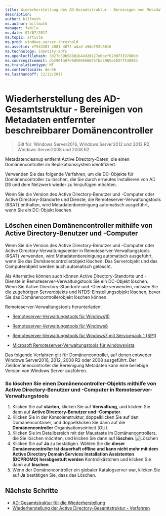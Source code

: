 ```yaml
---
title: Wiederherstellung des AD-Gesamtstruktur - Bereinigen von Metadaten entfernter dcs
description: 
author: billmath
ms.author: billmath
manager: femila
ms.date: 07/07/2017
ms.topic: article
ms.prod: windows-server-threshold
ms.assetid: e7543381-4081-407f-adad-a9de792c6616
ms.technology: identity-adfs
ms.openlocfilehash: 3027c59b58801b44d20127e6bcf62dd7319708bd
ms.sourcegitcommit: db290fa07e9d50686667bfba3969e20377548504
ms.translationtype: MT
ms.contentlocale: de-DE
ms.lasthandoff: 12/12/2017
---
```

# <a name="ad-forest-recovery---cleaning-metadata-of-removed-writable-domain-controllers"></a>Wiederherstellung des AD-Gesamtstruktur - Bereinigen von Metadaten entfernter beschreibbarer Domänencontroller 

>Gilt für: Windows Server2016, Windows Server2012 und 2012 R2, Windows Server2008 und 2008 R2
 
 Metadatencleanup entfernt Active Directory-Daten, die einen Domänencontroller im Replikationssystem identifiziert.  
  
 Verwenden Sie das folgende Verfahren, um die DC-Objekte für Domänencontroller zu löschen, die Sie durch erneutes Installieren von AD DS und dem Netzwerk wieder zu hinzufügen möchten.  
  
 Wenn Sie die Version des Active Directory-Benutzer und -Computer oder Active Directory-Standorte und Dienste, die Remoteserver-Verwaltungstools (RSAT) enthalten, wird Metadatenbereinigung automatisch ausgeführt, wenn Sie ein DC-Objekt löschen.  
  

## <a name="deleting-a-domain-controller-using-active-directory-users-and-computers"></a>Löschen einen Domänencontroller mithilfe von Active Directory-Benutzer und -Computer  
 Wenn Sie die Version des Active Directory-Benutzer und -Computer oder Active Directory-Verwaltungscenter in Remoteserver-Verwaltungstools (RSAT) verwenden, wird Metadatenbereinigung automatisch ausgeführt, wenn Sie das Domänencontrollerobjekt löschen. Das Serverobjekt und das Computerobjekt werden auch automatisch gelöscht.  
  
 Als Alternative können auch können Active Directory-Standorte und -Dienste in Remoteserver-Verwaltungstools Sie ein DC-Objekt löschen. Wenn Sie Active Directory-Standorte und -Dienste verwenden, müssen Sie die zugehörigen Serverobjekts und NTDS-Einstellungsobjekt löschen, bevor Sie das Domänencontrollerobjekt löschen können.  
  
 Remoteserver-Verwaltungstools herunterladen:  

-   [Remoteserver-Verwaltungstools für Windows10](https://www.microsoft.com/download/details.aspx?id=45520)
  
-   [Remoteserver-Verwaltungstools für Windows8](https://www.microsoft.com/download/details.aspx?id=28972)  

-   [Remoteserver-Verwaltungstools für Windows7 mit Servicepack 1 (SP1)](https://www.microsoft.com/download/details.aspx?id=7887)  
  
-   [Microsoft Remoteserver-Verwaltungstools für windowsvista](https://www.microsoft.com/download/details.aspx?id=21090)  
  
 Das folgende Verfahren gilt für Domänencontroller, auf denen entweder Windows Server2016, 2012, 2008 R2 oder 2008 ausgeführt. Der Zieldomänencontroller die Bereinigung Metadaten kann eine beliebige Version von Windows Server ausführen.  
  
### <a name="to-delete-a-domain-controller-object-using-active-directory-users-and-computers-in-rsat"></a>So löschen Sie einen Domänencontroller-Objekts mithilfe von Active Directory-Benutzer und -Computer in Remoteserver-Verwaltungstools  
  
1.  Klicken Sie auf **starten**, klicken Sie auf **Verwaltung**, und klicken Sie dann auf **Active Directory-Benutzer und -Computer**.  
2.  Klicken Sie in der Konsolenstruktur, doppelklicken Sie auf den Domänencontainer, und doppelklicken Sie dann auf die **Domänencontroller** Organisationseinheit (OU).  
3.  Klicken Sie im Detailbereich mit der Maustaste im Domänencontrollers, die Sie löschen möchten, und klicken Sie dann auf **löschen**. 
![Löschen](media/AD-Forest-Recovery-Cleaning-Metadata/delete1.png) 
4.  Klicken Sie auf **Ja** zu bestätigen. Wählen Sie die **dieser Domänencontroller ist dauerhaft offline und kann nicht mehr mit dem Active Directory Domain Services Installation Assistenten (DCPROMO) herabgestuft werden** Kontrollkästchen und klicken Sie dann auf **löschen**.  
5.  Wenn der Domänencontroller ein globaler Katalogserver war, klicken Sie auf **Ja** bestätigen Sie, dass das Löschen.  
  
## <a name="next-steps"></a>Nächste Schritte

- [AD-Gesamtstruktur für die Wiederherstellung](AD-Forest-Recovery-Guide.md)
- [Wiederherstellung der Active Directory-Gesamtstruktur - Verfahren](AD-Forest-Recovery-Procedures.md)
  
